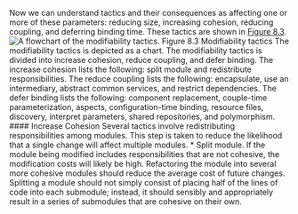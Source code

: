 Now we can understand tactics and their consequences as affecting one or more of these parameters: reducing size, increasing cohesion, reducing coupling, and deferring binding time. These tactics are shown in [Figure 8.3](ch08.xhtml#ch08fig03). ![A flowchart of the modifiability tactics.](graphics/08fig03.jpg) Figure 8.3 Modifiability tactics The modifiability tactics is depicted as a chart. The modifiability tactics is divided into increase cohesion, reduce coupling, and defer binding. The increase cohesion lists the following: split module and redistribute responsibilities. The reduce coupling lists the following: encapsulate, use an intermediary, abstract common services, and restrict dependencies. The defer binding lists the following: component replacement, couple-time parameterization, aspects, configuration-time binding, resource files, discovery, interpret parameters, shared repositories, and polymorphism. #### Increase Cohesion Several tactics involve redistributing responsibilities among modules. This step is taken to reduce the likelihood that a single change will affect multiple modules. *  Split module. If the module being modified includes responsibilities that are not cohesive, the modification costs will likely be high. Refactoring the module into several more cohesive modules should reduce the average cost of future changes. Splitting a module should not simply consist of placing half of the lines of code into each submodule; instead, it should sensibly and appropriately result in a series of submodules that are cohesive on their own.